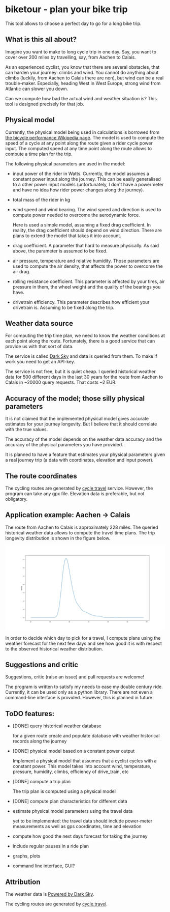 # biketour - plan your bike trip

This tool allows to choose a perfect day to go for a long bike trip.

## What is this all about?

Imagine you want to make to long cycle trip in one day. Say, you want
to cover over 200 miles by travelling, say, from Aachen to Calais.

As an experienced cyclist, you know that there are several obstacles,
that can harden your journey: climbs and wind. You cannot do anything
about climbs (luckily, from Aachen to Calais there are non), but wind
can be a real trouble-maker. Especially, heading West in West Europe,
strong wind from Atlantic can slower you down.

Can we compute how bad the actual wind and weather situation is? This
tool is designed precisely for that job.

## Physical model

Currently, the physical model being used in calculations is borrowed
from [the bicycle performance Wikipedia
page](https://en.wikipedia.org/wiki/Bicycle_performance). The model is
used to compute the speed of a cycle at any point along the route
given a rider cycle power input. The computed speed at any time point
along the route allows to compute a time plan for the trip.

The following physical parameters are used in the model:

 + input power of the rider in Watts. Currently, the model assumes a
   constant power input along the journey. This can be easily
   generalised to a other power input models (unfortunately, I don't
   have a powermeter and have no idea how rider power changes along
   the journey).

 + total mass of the rider in kg

 + wind speed and wind bearing. The wind speed and direction is used
   to compute power needed to overcome the aerodynamic force.

   Here is used a simple model, assuming a fixed drag coefficient. In
   reality, the drag coefficient should depend on wind
   direction. There are plans to extend the model that takes it into
   account.

 + drag coefficient. A parameter that hard to measure physically. As
   said above, the parameter is assumed to be fixed.

 + air pressure, temperature and relative humidity. Those parameters
   are used to compute the air density, that affects the power to
   overcome the air drag.

 + rolling resistance coefficient. This parameter is affected by your
   tires, air pressure in them, the wheel weight and the quality of
   the bearings you have.

 + drivetrain efficiency. This parameter describes how efficient your
   drivetrain is. Assuming to be fixed along the trip.

## Weather data source

For computing the trip time plan, we need to know the weather
conditions at each point along the route. Fortunately, there is a good
service that can provide us with that sort of data.

The service is called [Dark Sky](https://darksky.net/poweredby/) and
data is queried from them. To make if work you need to get an API-key.

The service is not free, but it is quiet cheap. I queried historical
weather data for 500 different days in the last 30 years for the route
from Aachen to Calais in ~20000 query requests. That costs ~2 EUR.

## Accuracy of the model; those silly physical parameters

It is not claimed that the implemented physical model gives accurate
estimates for your journey longevity. But I believe that it should
correlate with the true values.

The accuracy of the model depends on the weather data accuracy and the
accuracy of the physical parameters you have provided.

It is planned to have a feature that estimates your physical
parameters given a real journey trip (a data with coordinates,
elevation and input power).

## The route coordinates

The cycling routes are generated by [cycle
travel](http://cycle.travel/map) service. However, the program can
take any gpx file. Elevation data is preferable, but not obligatory.

## Application example: Aachen -> Calais

The route from Aachen to Calais is approximately 228 miles. The
queried historical weather data allows to compute the travel time
plans. The trip longevity distribution is shown in the figure below.

![distribution of time required for the route](docs/aix-calais.png?raw=true)

In order to decide which day to pick for a travel, I compute plans
using the weather forecast for the next few days and see how good it
is with respect to the observed historical weather distribution.

## Suggestions and critic

Suggestions, critic (raise an issue) and pull requests are welcome!

The program is written to satisfy my needs to ease my double century
ride. Currently, it can be used only as a python library. There are
not even a command-line interface is provided. However, this is
planned in future.

## ToDO features:

 + [DONE] query historical weather database

   for a given route create and populate database with weather
   historical records along the journey

 + [DONE] physical model based on a constant power output

   Implement a physical model that assumes that a cyclist cycles with
   a constant power. This model takes into account wind, temperature,
   pressure, humidity, climbs, efficiency of drive_train, etc

 + [DONE] compute a trip plan

   The trip plan is computed using a physical model

 + [DONE] compute plan characteristics for different data

 + estimate physical model parameters using the travel data

   yet to be implemented: the travel data should include power-meter
   measurements as well as gps coordinates, time and elevation

 + compute how good the next days forecast for taking the journey

 + include regular pauses in a ride plan

 + graphs, plots

 + command line interface, GUI?


## Attribution

The weather data is [Powered by Dark
Sky](https://darksky.net/poweredby/).

The cycling routes are generated by
[cycle.travel](http://cycle.travel/map).
